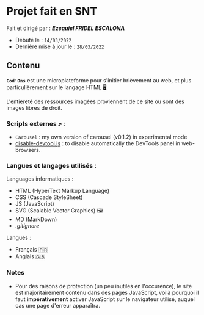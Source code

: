 # Projet fait en SNT

Fait et dirigé par : ***Ezequiel FRIDEL ESCALONA***

- Débuté le : `14/03/2022`
- Dernière mise à jour le : `28/03/2022`


## Contenu
**`Cod'Ons`** est une microplateforme pour s'initier brièvement au web, et plus particulièrement sur le langage HTML 🖥️.

L'entiereté des ressources imagées proviennent de ce site ou sont des images libres de droit.

### Scripts externes ⤴️ :
- `Carousel` : my own version of carousel (v0.1.2) in experimental mode
- [disable-devtool.js](https://github.com/theajack/disable-devtool) : to disable automatically the DevTools panel in web-browsers.

### Langues et langages utilisés :
Languages informatiques :
- HTML (HyperText Markup Language)
- CSS (Cascade StyleSheet)
- JS (JavaScript)
- SVG (Scalable Vector Graphics) 🖼️
- MD (MarkDown)
- *.gitignore*

Langues :
- Français 🇫🇷
- Anglais 🇬🇧

### Notes
- Pour des raisons de protection (un peu inutiles en l'occurence), le site est majoritairement contenu dans des pages JavaScript, voilà pourquoi il faut **impérativement** activer JavaScript sur le navigateur utilisé, auquel cas une page d'erreur apparaîtra.

